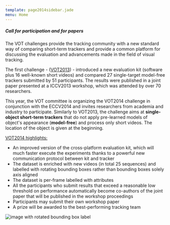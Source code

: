 ```yaml
---
template: page2014sidebar.jade
menu: Home
---
```


##### Call for participation and for papers

The VOT challenges provide the tracking community with a new standard way of comparing short-term trackers and provide a common platform for discussing the evaluation and advancements made in the field of visual tracking.

The first challenge  - ([VOT2013](/vot2013/)) - introduced a new evaluation kit (software plus 16 well-known short videos) and compared 27 single-target model-free trackers submitted by 51 participants. The results were published in a joint paper presented at a ICCV2013 workshop, which was attended by over 70 researchers.

This year, the VOT committee is organizing the VOT2014 challenge in conjunction with the ECCV2014 and invites researchers from academia and industry to participate. Similarly to VOT2013, the challenge aims at <b>single-object short-term trackers</b> that do not apply pre-learned models of object's appearance (<b>model-free</b>) and process only short videos. The location of the object is given at the beginning.

<u>VOT2014 highlights:</u>
- An improved version of the cross-platform evaluation kit, which will much faster execute the experiments thanks to a powerful new communication protocol between kit and tracker
- The dataset is enriched with new videos (in total 25 sequences) and labelled with rotating bounding boxes rather than bounding boxes solely axis aligned
- The dataset is per-frame labelled with attributes
- All the participants who submit results that exceed a reasonable low threshold on performance automatically become co-authors of the joint paper that will be published in the workshop proceedings 
- Participants may submit their own workshop paper
- A prize will be awarded to the best-performing tracking team

![image with rotated bounding box label](/vot2014/img/rotated_bbox.png)